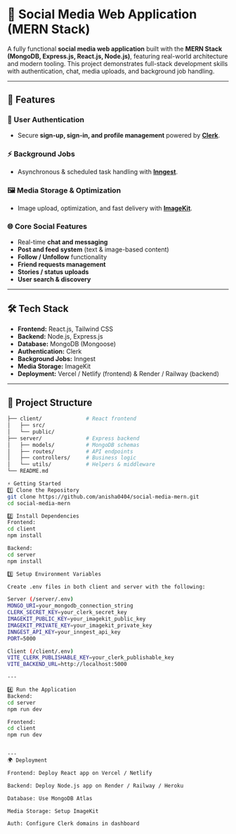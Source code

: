 # 📱 Social Media Web Application (MERN Stack)

A fully functional **social media web application** built with the **MERN Stack (MongoDB, Express.js, React.js, Node.js)**, featuring real-world architecture and modern tooling. This project demonstrates full-stack development skills with authentication, chat, media uploads, and background job handling.  

---

## 🚀 Features

### 🔑 User Authentication
- Secure **sign-up, sign-in, and profile management** powered by **[Clerk](https://clerk.dev/)**.

### ⚡ Background Jobs
- Asynchronous & scheduled task handling with **[Inngest](https://www.inngest.com/)**.

### 🖼️ Media Storage & Optimization
- Image upload, optimization, and fast delivery with **[ImageKit](https://imagekit.io/)**.

### 🌐 Core Social Features
- Real-time **chat and messaging**  
- **Post and feed system** (text & image-based content)  
- **Follow / Unfollow** functionality  
- **Friend requests management**  
- **Stories / status uploads**  
- **User search & discovery**

---

## 🛠️ Tech Stack

- **Frontend:** React.js, Tailwind CSS  
- **Backend:** Node.js, Express.js  
- **Database:** MongoDB (Mongoose)  
- **Authentication:** Clerk  
- **Background Jobs:** Inngest  
- **Media Storage:** ImageKit  
- **Deployment:** Vercel / Netlify (frontend) & Render / Railway (backend)  

---

## 📂 Project Structure

```bash
├── client/              # React frontend
│   ├── src/
│   └── public/
├── server/              # Express backend
│   ├── models/          # MongoDB schemas
│   ├── routes/          # API endpoints
│   ├── controllers/     # Business logic
│   └── utils/           # Helpers & middleware
└── README.md

⚡ Getting Started
1️⃣ Clone the Repository
git clone https://github.com/anisha0404/social-media-mern.git
cd social-media-mern

2️⃣ Install Dependencies
Frontend:
cd client
npm install

Backend:
cd server
npm install

3️⃣ Setup Environment Variables

Create .env files in both client and server with the following:

Server (/server/.env)
MONGO_URI=your_mongodb_connection_string
CLERK_SECRET_KEY=your_clerk_secret_key
IMAGEKIT_PUBLIC_KEY=your_imagekit_public_key
IMAGEKIT_PRIVATE_KEY=your_imagekit_private_key
INNGEST_API_KEY=your_inngest_api_key
PORT=5000

Client (/client/.env)
VITE_CLERK_PUBLISHABLE_KEY=your_clerk_publishable_key
VITE_BACKEND_URL=http://localhost:5000

---

4️⃣ Run the Application
Backend:
cd server
npm run dev

Frontend:
cd client
npm run dev


---
🌍 Deployment

Frontend: Deploy React app on Vercel / Netlify

Backend: Deploy Node.js app on Render / Railway / Heroku

Database: Use MongoDB Atlas

Media Storage: Setup ImageKit

Auth: Configure Clerk domains in dashboard
